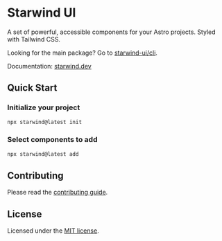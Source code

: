 # Starwind UI

A set of powerful, accessible components for your Astro projects. Styled with Tailwind CSS.

Looking for the main package? Go to [starwind-ui/cli](/packages/cli/README.md).

Documentation: [starwind.dev](https://starwind.dev/)

## Quick Start

### Initialize your project

```bash
npx starwind@latest init
```

### Select components to add

```bash
npx starwind@latest add
```

## Contributing

Please read the [contributing guide](/CONTRIBUTING.md).

## License

Licensed under the [MIT license](/LICENSE).
